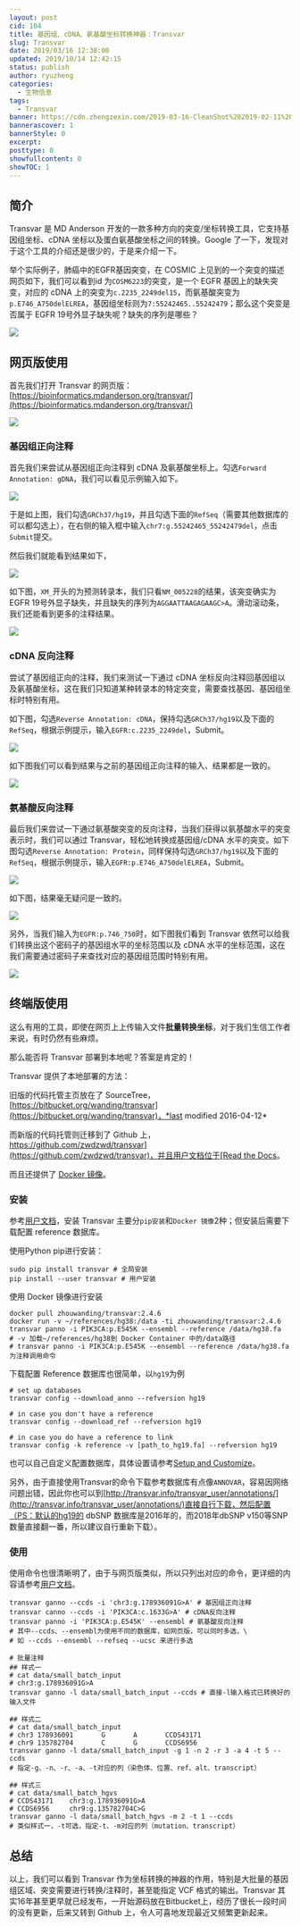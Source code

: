 ```yaml
---
layout: post
cid: 104
title: 基因组、cDNA、氨基酸坐标转换神器：Transvar
slug: Transvar
date: 2019/03/16 12:38:00
updated: 2019/10/14 12:42:15
status: publish
author: ryuzheng
categories: 
  - 生物信息
tags: 
  - Transvar
banner: https://cdn.zhengzexin.com/2019-03-16-CleanShot%202019-02-11%20at%2000.14.17@2x.png
bannerascover: 1
bannerStyle: 0
excerpt: 
posttype: 0
showfullcontent: 0
showTOC: 1
---
```



## 简介

Transvar 是 MD Anderson 开发的一款多种方向的突变/坐标转换工具，它支持基因组坐标、cDNA 坐标以及蛋白氨基酸坐标之间的转换。Google 了一下，发现对于这个工具的介绍还是很少的，于是来介绍一下。

举个实际例子，肺癌中的EGFR基因突变，在 COSMIC 上见到的一个突变的描述网页如下，我们可以看到id 为`COSM6223`的突变，是一个 EGFR 基因上的缺失突变，对应的 cDNA 上的突变为`c.2235_2249del15`，而氨基酸突变为`p.E746_A750delELREA`，基因组坐标则为`7:55242465..55242479`；那么这个突变是否属于 EGFR 19号外显子缺失呢？缺失的序列是哪些？

![](https://cdn.zhengzexin.com/2019-03-16-CleanShot%202019-02-11%20at%2000.27.17@2x.png)

## 网页版使用

首先我们打开 Transvar 的网页版：[https://bioinformatics.mdanderson.org/transvar/](https://bioinformatics.mdanderson.org/transvar/)

![](https://cdn.zhengzexin.com/2019-03-16-CleanShot%202019-02-11%20at%2000.14.17@2x.png)

### 基因组正向注释

首先我们来尝试从基因组正向注释到 cDNA 及氨基酸坐标上。勾选`Forward Annotation: gDNA`，我们可以看见示例输入如下。

![](https://cdn.zhengzexin.com/2019-03-16-CleanShot%202019-02-11%20at%2000.38.49@2x.png)

于是如上图，我们勾选`GRCh37/hg19`，并且勾选下面的`RefSeq`（需要其他数据库的可以都勾选上），在右侧的输入框中输入`chr7:g.55242465_55242479del`，点击`Submit`提交。

然后我们就能看到结果如下，

![](https://cdn.zhengzexin.com/2019-03-16-CleanShot%202019-02-11%20at%2000.41.17@2x.png)

如下图，`XM_`开头的为预测转录本，我们只看`NM_005228`的结果，该突变确实为 EGFR 19号外显子缺失，并且缺失的序列为`AGGAATTAAGAGAAGC>A`。滑动滚动条，我们还能看到更多的注释结果。

![](https://cdn.zhengzexin.com/2019-03-16-CleanShot%202019-02-11%20at%2000.42.06@2x.png)

### cDNA 反向注释

尝试了基因组正向的注释，我们来测试一下通过 cDNA 坐标反向注释回基因组以及氨基酸坐标，这在我们只知道某种转录本的特定突变，需要查找基因、基因组坐标时特别有用。

如下图，勾选`Reverse Annotation: cDNA`，保持勾选`GRCh37/hg19`以及下面的`RefSeq`，根据示例提示，输入`EGFR:c.2235_2249del`，Submit。

![](https://cdn.zhengzexin.com/2019-03-16-CleanShot%202019-02-12%20at%2001.40.24@2x.png)

如下图我们可以看到结果与之前的基因组正向注释的输入、结果都是一致的。

![](https://cdn.zhengzexin.com/2019-03-16-CleanShot%202019-02-12%20at%2001.41.18@2x.png)

### 氨基酸反向注释

最后我们来尝试一下通过氨基酸突变的反向注释，当我们获得以氨基酸水平的突变表示时，我们可以通过 Transvar，轻松地转换成基因组/cDNA 水平的突变。如下图勾选`Reverse Annotation: Protein`，同样保持勾选`GRCh37/hg19`以及下面的`RefSeq`，根据示例提示，输入`EGFR:p.E746_A750delELREA`，Submit。

![](https://cdn.zhengzexin.com/2019-03-16-CleanShot%202019-02-12%20at%2001.45.00@2x.png)

如下图，结果毫无疑问是一致的。

![](https://cdn.zhengzexin.com/2019-03-16-CleanShot%202019-02-12%20at%2001.54.30@2x.png)

另外，当我们输入为`EGFR:p.746_750`时，如下图我们看到 Transvar 依然可以给我们转换出这个密码子的基因组水平的坐标范围以及 cDNA 水平的坐标范围，这在我们需要通过密码子来查找对应的基因组范围时特别有用。

![](https://cdn.zhengzexin.com/2019-03-16-CleanShot%202019-02-12%20at%2001.56.34@2x.png)

## 终端版使用

这么有用的工具，即使在网页上上传输入文件**批量转换坐标**，对于我们生信工作者来说，有时仍然有些麻烦。

那么能否将 Transvar 部署到本地呢？答案是肯定的！

Transvar 提供了本地部署的方法：

旧版的代码托管主页放在了 SourceTree，[https://bitbucket.org/wanding/transvar](https://bitbucket.org/wanding/transvar)，*last modified 2016-04-12*

而新版的代码托管则迁移到了 Github 上，[https://github.com/zwdzwd/transvar](https://github.com/zwdzwd/transvar)，并且用户文档位于[Read the Docs](https://transvar.readthedocs.io/en/latest/index.html)。
                                            
而且还提供了 [Docker 镜像](https://cloud.docker.com/repository/docker/zhouwanding/transvar/general)。

### 安装

参考[用户文档](https://transvar.readthedocs.io/en/latest/download_and_install.html)，安装 Transvar 主要分`pip安装`和`Docker 镜像`2种；但安装后需要下载配置 reference 数据库。

使用Python pip进行安装：

```shell
sudo pip install transvar # 全局安装
pip install --user transvar # 用户安装
```

使用 Docker 镜像进行安装

```shell
docker pull zhouwanding/transvar:2.4.6
docker run -v ~/references/hg38:/data -ti zhouwanding/transvar:2.4.6 transvar panno -i PIK3CA:p.E545K --ensembl --reference /data/hg38.fa
# -v 加载~/references/hg38到 Docker Container 中的/data路径
# transvar panno -i PIK3CA:p.E545K --ensembl --reference /data/hg38.fa 为注释调用命令
```

下载配置 Reference 数据库也很简单，以`hg19`为例
```shell
# set up databases
transvar config --download_anno --refversion hg19

# in case you don't have a reference
transvar config --download_ref --refversion hg19

# in case you do have a reference to link
transvar config -k reference -v [path_to_hg19.fa] --refversion hg19
```

也可以自己自定义配置数据库，具体设置请参考[Setup and Customize](https://transvar.readthedocs.io/en/latest/setup_and_customize_transvar.html#setup-and-customize)。

另外，由于直接使用Transvar的命令下载参考数据库有点像`ANNOVAR`，容易因网络问题出错，因此你也可以到[http://transvar.info/transvar_user/annotations/](http://transvar.info/transvar_user/annotations/)直接自行下载，然后配置（PS：默认的hg19的 dbSNP 数据库是2016年的，而2018年dbSNP v150等SNP 数量直接翻一番，所以建议自行重新下载）。

### 使用
使用命令也很清晰明了，由于与网页版类似，所以只列出对应的命令，更详细的内容请参考[用户文档](https://transvar.readthedocs.io/en/latest/index.html)。

```shell
transvar ganno --ccds -i 'chr3:g.178936091G>A' # 基因组正向注释
transvar canno --ccds -i 'PIK3CA:c.1633G>A' # cDNA反向注释
transvar panno -i 'PIK3CA:p.E545K' --ensembl # 氨基酸反向注释
# 其中--ccds、--ensembl为使用不同的数据库，如网页版，可以同时多选，\
# 如 --ccds --ensembl --refseq --ucsc 来进行多选

# 批量注释
## 样式一
# cat data/small_batch_input
# chr3:g.178936091G>A
transvar ganno -l data/small_batch_input --ccds # 直接-l输入格式已转换好的输入文件

## 样式二
# cat data/small_batch_input
# chr3 178936091       G       A       CCDS43171
# chr9 135782704       C       G       CCDS6956
transvar ganno -l data/small_batch_input -g 1 -n 2 -r 3 -a 4 -t 5 --ccds 
# 指定-g、-n、-r、-a、-t对应的列（染色体、位置、ref、alt、transcript）

## 样式三
# cat data/small_batch_hgvs
# CCDS43171    chr3:g.178936091G>A
# CCDS6956     chr9:g.135782704C>G
transvar ganno -l data/small_batch_hgvs -m 2 -t 1 --ccds
# 类似样式一，-t可选，指定-t、-m对应的列（mutation、transcript）
```

## 总结

以上，我们可以看到 Transvar 作为坐标转换的神器的作用，特别是大批量的基因组区域、突变需要进行转换/注释时，甚至能指定 VCF 格式的输出。Transvar 其实16年甚至更早就已经发布，一开始源码放在Bitbucket上，经历了很长一段时间的没有更新，后来又转到 Github 上，令人可喜地发现最近又频繁更新起来。